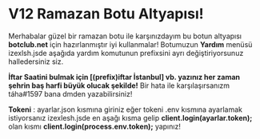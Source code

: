 # V12 Ramazan Botu Altyapısı!
Merhabalar güzel bir ramazan botu ile karşınızdayım bu botun altyapısı **botclub.net** için hazırlanmıştır iyi kullanmalar! 
Botumuzun **Yardım** menüsü izexlsh.jsde aşağıda yardım komutunun prefixsini ayrı değiştiriyorsunuz halledersiniz siz.

**İftar Saatini bulmak için [(prefix)iftar İstanbul] vb. yazınız her zaman şehrin baş harfi büyük olucak şekilde!**
Bir hata ile karşılaşırsanızm táha#1597 bana dmden yazabilirsiniz!

**Tokeni** : ayarlar.json kısmına giriniz eğer tokeni .env kısmına ayarlamak istiyorsanız izexlesh.jsde en aşağı kısma gelip **__client.login(ayarlar.token);__** olan kısmı **__client.login(process.env.token);__** yapınız!
